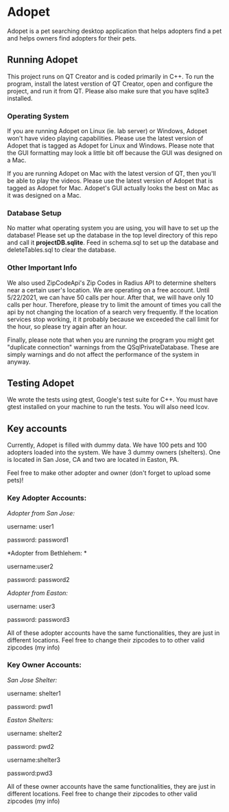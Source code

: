 # Adopet

Adopet is a pet searching desktop application that helps adopters find a pet and helps owners find adopters for their pets.

<h2> <b> Running Adopet </b> </h2>

This project runs on QT Creator and is coded primarily in C++. To run the program, install the latest verstion of QT Creator, open and configure the project, and run it from QT. Please also make sure that you have sqlite3 installed. 

<h3>Operating System</h3>

If you are running Adopet on Linux (ie. lab server) or Windows, Adopet won't have video playing capabilities. Please use the latest version of Adopet that is tagged as Adopet for Linux and Windows. Please note that the GUI formatting may look a little bit off because the GUI was designed on a Mac. 

If you are running Adopet on Mac with the latest version of QT, then you'll be able to play the videos. Please use the latest version of Adopet that is tagged as Adopet for Mac. Adopet's GUI actually looks the best on Mac as it was designed on a Mac. 

<h3>Database Setup</h3>

No matter what operating system you are using, you will have to set up the database! Please set up the database in the top level directory of this repo and call it <b>projectDB.sqlite</b>. Feed in schema.sql to set up the database and deleteTables.sql to clear the database. 

<h3>Other Important Info</h3>
We also used ZipCodeApi's Zip Codes in Radius API to determine shelters near a certain user's location. We are operating on a free account. Until 5/22/2021, we can have 50 calls per hour. After that, we will have only 10 calls per hour. Therefore, please try to limit the amount of times you call the api by not changing the location of a search very frequently. If the location services stop working, it it probably because we exceeded the call limit for the hour, so please try again after an hour. 

Finally, please note that when you are running the program you might get "duplicate connection" warnings from the QSqlPrivateDatabase. These are simply warnings and do not affect the performance of the system in anyway. 

<h2> <b> Testing Adopet </b> </h2>
We wrote the tests using gtest, Google's test suite for C++. You must have gtest installed on your machine to run the tests. You will also need lcov. 


<h2> <b> Key accounts </b> </h2>
Currently, Adopet is filled with dummy data. We have 100 pets and 100 adopters loaded into the system. We have 3 dummy owners (shelters). One is located in San Jose, CA and two are located in Easton, PA.

Feel free to make other adopter and owner (don't forget to upload some pets)!

<h3>Key Adopter Accounts:</h3>

*Adopter from San Jose:*

username: user1

password: password1


*Adopter from Bethlehem: *

username:user2

password: password2


*Adopter from Easton:*

username: user3

password: password3

All of these adopter accounts have the same functionalities, they are just in different locations. Feel free to change their zipcodes to to other valid zipcodes (my info)

<h3>Key Owner Accounts:</h3>

*San Jose Shelter:*

username: shelter1

password: pwd1


*Easton Shelters:*

username: shelter2

password: pwd2

username:shelter3

password:pwd3

All of these owner accounts have the same functionalities, they are just in different locations. Feel free to change their zipcodes to other valid zipcodes (my info)  






